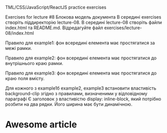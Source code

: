 TML/CSS/JavaScript/ReactJS practice exercises

Exercises for lecture #8 Блокова модель документа
В середині exercises створіть піддиректорію lecture-08. В середині lecture-08 створіть файли index.html та README.md. Відредагуйте файл exercises/lecture-08/index.html
<!DOCTYPE html>
<html lang="en">
<head>
    <meta charset="UTF-8">
    <meta name="viewport" content="width=device-width, initial-scale=1.0">
    <title>Document</title>
	<style>
	.box{ 
		padding-top:    10px; 
		padding-right:  20px; 
		padding-bottom: 25px; 
		padding-left:   20px;  

		margin-top:    25px; 
		margin-right:  20px; 
		margin-bottom: 25px; 
		margin-left:   20px;  

	}
	</style>
</head>
<body>
   <div class="box"></div>
</body>
</html>
Перепишіть властивості padding та margin за допомогою скороченого синтаксу
Обчислити ширину елемента .box
<body>
   <div class="box"></div>
</body>
.box{ 
  width: 300px; 
  padding: 10px; 
  border: dashed 2px green;
}
Обчислити ширину і висоту елемента .first-box
<body>
   <div class="first-box"></div>
</body>
.first-box {
  width: 200px;
  height: 100px;
  border: 8px solid blue;
  padding: 20px;
  background: yellow;
  
}
Обчислити ширину і висоту елемента .second-box
<body>
   <div class="second-box"></div>
</body>
.second-box {
  width: 200px;
  height: 100px;
  border: 8px solid blue;
  background: yellow;
}
Обчислити ширину елемента div
div{
  box-sizing:content-box;
  width: 200px;
  border: 8px solid blue;
  padding: 20px;
  background: yellow;
}
Обчислити ширину контенту елемента div
div{
  box-sizing:border-box;
  width: 200px;
  border: 8px solid blue;
  padding: 20px;
  background: yellow;
}
Маємо таку розмітку:
<style>
  div {
    border: 10px dotted black;
    padding: 15px;
    background: lightblue;
  }
</style>
</head>
<body>
  <div id="example1">
    <p>Правило для example1: фон всередині елемента має простягатися за межі рамки.</p>
  </div>

  <div id="example2">
    <p>Правило для example2: фон всередині елемента має простягатися до внутрішнього краю рамки.</p>
  </div>

  <div id="example3">
    <p>Правило для example3: фон всередині елемента має простягатися до краю поля вмісту.</p>
  </div>
Для кожного з example1б example2, example3 встановити властивість background-clip згідно з правилами, визначеними у відповідному параграфі
Є заголовок з властивістю display: inline-block, який потрібно розбити на два рядки. Його ширина має бути динамічною.
<h1><span>Awesome article</span></h1>